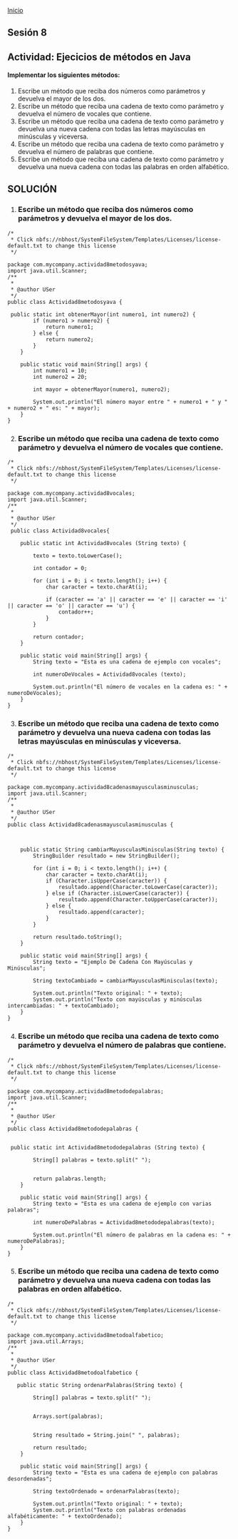 <!-- No borrar o modificar -->
[Inicio](./index.md)

## Sesión 8 


## Actividad: Ejecicios de métodos en Java
#### Implementar los siguientes métodos:

1. Escribe un método que reciba dos números como parámetros y devuelva el mayor de los dos.
2. Escribe un método que reciba una cadena de texto como parámetro y devuelva el número de vocales que contiene.
3. Escribe un método que reciba una cadena de texto como parámetro y devuelva una nueva cadena con todas las letras mayúsculas en minúsculas y viceversa.
4. Escribe un método que reciba una cadena de texto como parámetro y devuelva el número de palabras que contiene.
5. Escribe un método que reciba una cadena de texto como parámetro y devuelva una nueva cadena con todas las palabras en orden alfabético.


## SOLUCIÓN


1. ### Escribe un método que reciba dos números como parámetros y devuelva el mayor de los dos.

```
/*
 * Click nbfs://nbhost/SystemFileSystem/Templates/Licenses/license-default.txt to change this license
 */

package com.mycompany.actividad8metodosyava;
import java.util.Scanner;
/**
 *
 * @author USer
 */
public class Actividad8metodosyava {

 public static int obtenerMayor(int numero1, int numero2) {
        if (numero1 > numero2) {
            return numero1;
        } else {
            return numero2;
        }
    }

    public static void main(String[] args) {
        int numero1 = 10;
        int numero2 = 20;

        int mayor = obtenerMayor(numero1, numero2);

        System.out.println("El número mayor entre " + numero1 + " y " + numero2 + " es: " + mayor);
    }
}

```

2. ### Escribe un método que reciba una cadena de texto como parámetro y devuelva el número de vocales que contiene.

```
/*
 * Click nbfs://nbhost/SystemFileSystem/Templates/Licenses/license-default.txt to change this license
 */

package com.mycompany.actividad8vocales;
import java.util.Scanner;
/**
 *
 * @author USer
 */
 public class Actividad8vocales{

    public static int Actividad8vocales (String texto) {
    
        texto = texto.toLowerCase();
        
        int contador = 0;

        for (int i = 0; i < texto.length(); i++) {
            char caracter = texto.charAt(i);
            
            if (caracter == 'a' || caracter == 'e' || caracter == 'i' || caracter == 'o' || caracter == 'u') {
                contador++;
            }
        }

        return contador;
    }

    public static void main(String[] args) {
        String texto = "Esta es una cadena de ejemplo con vocales";
        
        int numeroDeVocales = Actividad8vocales (texto);
        
        System.out.println("El número de vocales en la cadena es: " + numeroDeVocales);
    }
}

```
3. ### Escribe un método que reciba una cadena de texto como parámetro y devuelva una nueva cadena con todas las letras mayúsculas en minúsculas y viceversa.

```
/*
 * Click nbfs://nbhost/SystemFileSystem/Templates/Licenses/license-default.txt to change this license
 */

package com.mycompany.actividad8cadenasmayusculasminusculas;
import java.util.Scanner;
/**
 *
 * @author USer
 */
public class Actividad8cadenasmayusculasminusculas {

   

    public static String cambiarMayusculasMinisculas(String texto) {
        StringBuilder resultado = new StringBuilder();

        for (int i = 0; i < texto.length(); i++) {
            char caracter = texto.charAt(i);
            if (Character.isUpperCase(caracter)) {
                resultado.append(Character.toLowerCase(caracter));
            } else if (Character.isLowerCase(caracter)) {
                resultado.append(Character.toUpperCase(caracter));
            } else {
                resultado.append(caracter);
            }
        }

        return resultado.toString();
    }

    public static void main(String[] args) {
        String texto = "Ejemplo De Cadena Con Mayúsculas y Minúsculas";
        
        String textoCambiado = cambiarMayusculasMinisculas(texto);
        
        System.out.println("Texto original: " + texto);
        System.out.println("Texto con mayúsculas y minúsculas intercambiadas: " + textoCambiado);
    }
}

```
4. ### Escribe un método que reciba una cadena de texto como parámetro y devuelva el número de palabras que contiene.

```
/*
 * Click nbfs://nbhost/SystemFileSystem/Templates/Licenses/license-default.txt to change this license
 */

package com.mycompany.actividad8metododepalabras;
import java.util.Scanner;
/**
 *
 * @author USer
 */
public class Actividad8metododepalabras {

     
 public static int Actividad8metododepalabras (String texto) {
        
        String[] palabras = texto.split(" ");
        
    
        return palabras.length;
    }

    public static void main(String[] args) {
        String texto = "Esta es una cadena de ejemplo con varias palabras";
        
        int numeroDePalabras = Actividad8metododepalabras(texto);
        
        System.out.println("El número de palabras en la cadena es: " + numeroDePalabras);
    }
}

```
5. ### Escribe un método que reciba una cadena de texto como parámetro y devuelva una nueva cadena con todas las palabras en orden alfabético.

```
/*
 * Click nbfs://nbhost/SystemFileSystem/Templates/Licenses/license-default.txt to change this license
 */

package com.mycompany.actividad8metodoalfabetico;
import java.util.Arrays;
/**
 *
 * @author USer
 */
public class Actividad8metodoalfabetico {

   public static String ordenarPalabras(String texto) {

        String[] palabras = texto.split(" ");
        
    
        Arrays.sort(palabras);
        
        
        String resultado = String.join(" ", palabras);
        
        return resultado;
    }

    public static void main(String[] args) {
        String texto = "Esta es una cadena de ejemplo con palabras desordenadas";
        
        String textoOrdenado = ordenarPalabras(texto);
        
        System.out.println("Texto original: " + texto);
        System.out.println("Texto con palabras ordenadas alfabéticamente: " + textoOrdenado);
    }
}

```